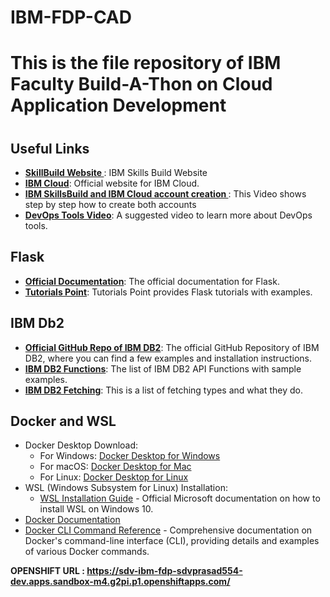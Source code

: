 # IBM-FDP-CAD
<h1>This is the file repository of  IBM Faculty Build-A-Thon on Cloud Application Development<h1></h1>
<h2>Useful Links</h2>
<ul>
  <li><a href = https://bit.ly/Faculty_Buildathon2023_SkillsBuild target = "_blank"> <strong>SkillBuild Website </strong></a> : IBM Skills Build Website </li>
  <li><a href="https://cloud.ibm.com/login" target="_blank"><strong>IBM Cloud</strong></a>: Official website for IBM Cloud.</li>
  <li><a href="https://youtu.be/7xOyKl80iUk" target="_blank"><b> IBM SkillsBuild and IBM Cloud account creation </b> </a>: This Video shows step by step how to create both accounts </li>
  <li><a href="https://youtu.be/4It0D0Nw00c" target="_blank"><strong>DevOps Tools Video</strong></a>: A suggested video to learn more about DevOps tools.</li>
</ul>

<h2>Flask</h2>
<ul>
  <li><a href="https://flask.palletsprojects.com/en/2.3.x/quickstart/#a-minimal-application" target="_blank"><strong>Official Documentation</strong></a>: The official documentation for Flask.</li>
  <li><a href="https://www.tutorialspoint.com/flask/index.htm" target="_blank"><strong>Tutorials Point</strong></a>: Tutorials Point provides Flask tutorials with examples.</li>
</ul>

<h2>IBM Db2</h2>
<ul>
  <li><a href="https://github.com/ibmdb/python-ibmdb" target="_blank"><strong>Official GitHub Repo of IBM DB2</strong></a>: The official GitHub Repository of IBM DB2, where you can find a few examples and installation instructions.</li>
  <li><a href="https://github.com/ibmdb/python-ibmdb/wiki/APIs" target="_blank"><strong>IBM DB2 Functions</strong></a>: The list of IBM DB2 API Functions with sample examples.</li>
  <li><a href="https://www.ibm.com/docs/en/dscp/10.1.0?topic=db-fetching-rows-columns-from-result-sets" target="_blank"> <strong>IBM DB2 Fetching</strong></a>: This is a list of fetching types and what they do.</li>
</ul>

<h2>Docker and WSL</h2>
<ul>
  <li>
    Docker Desktop Download:
    <ul>
      <li>For Windows: <a href="https://www.docker.com/products/docker-desktop">Docker Desktop for Windows</a></li>
      <li>For macOS: <a href="https://www.docker.com/products/docker-desktop">Docker Desktop for Mac</a></li>
      <li>For Linux: <a href="https://www.docker.com/products/docker-desktop">Docker Desktop for Linux</a></li>
    </ul>
  </li>
  <li>
    WSL (Windows Subsystem for Linux) Installation:
    <ul>
      <li><a href="https://docs.microsoft.com/en-us/windows/wsl/install-win10">WSL Installation Guide</a> - Official Microsoft documentation on how to install WSL on Windows 10.</li>
    </ul>
  </li>
  <li><a href="https://docs.docker.com/">Docker Documentation</a></li>
  <li><a href="https://docs.docker.com/engine/reference/commandline/cli/">Docker CLI Command Reference</a> - Comprehensive documentation on Docker's command-line interface (CLI), providing details and examples of various Docker commands.</li>
</ul>

**OPENSHIFT URL : https://sdv-ibm-fdp-sdvprasad554-dev.apps.sandbox-m4.g2pi.p1.openshiftapps.com/**


